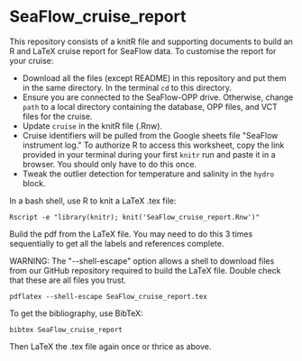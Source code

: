 # SeaFlow_cruise_report
This repository consists of a knitR file and supporting documents to build an R and LaTeX cruise report for SeaFlow data.  To customise the report for your cruise:
* Download all the files (except README) in this repository and put them in the same directory.  In the terminal `cd` to this directory.
* Ensure you are connected to the SeaFlow-OPP drive.  Otherwise, change `path` to a local directory containing the database, OPP files, and VCT files for the cruise.
* Update `cruise` in the knitR file (.Rnw). 
* Cruise identifiers will be pulled from the Google sheets file "SeaFlow instrument log."  To authorize R to access this worksheet, copy the link provided in your terminal during your first `knitr` run and paste it in a browser. You should only have to do this once.
* Tweak the outlier detection for temperature and salinity in the `hydro` block.

In a bash shell, use R to knit a LaTeX .tex file:

```
Rscript -e "library(knitr); knit('SeaFlow_cruise_report.Rnw')"
```

Build the pdf from the LaTeX file.  You may need to do this 3 times sequentially to get all the labels and references complete.

WARNING:  The "--shell-escape" option allows a shell to download files from our GitHub repository required to build the LaTeX file.  Double check that these are all files you trust.    

```
pdflatex --shell-escape SeaFlow_cruise_report.tex
```

To get the bibliography, use BibTeX:

```
bibtex SeaFlow_cruise_report
```

Then LaTeX the .tex file again once or thrice as above.
